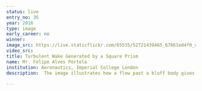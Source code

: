 ```yaml
---
status: live
entry_no: 35
year: 2016
type: image 
early_career: no 
winner: 
image_src: https://live.staticflickr.com/65535/52721439465_67661ed4f0_c_d.jpg
video_src: 
title: Turbulent Wake Generated by a Square Prism
name: Mr. Felipe Alves Portela
institution: Aeronautics, Imperial College London
description:  The image illustrates how a flow past a bluff body gives rise to a turbulent wake displaying a wealth of scales of motion within the fluid. The iso-surfaces represent coherent structures within the flow and the lines are stream-lines of the fluctuating velocity.  Large structures aligned with the body's axis dominate the motion of fluid while smaller scales arise and interact with each other, the smallest of which destroying the energy associated with the turbulent motion. The mechanisms by which this energy is exchanged between the different scales and within the flow is not well understood yet and is the matter of ongoing research. Archer's computational power provides the means to simulate realistic flows and extract information which is often unobtainable in laboratory experiments. The present image was processed in ParaView and the data was obtained using an in-house code which ran in Archer for about 10000 CPU-hours. 
  
---
```

